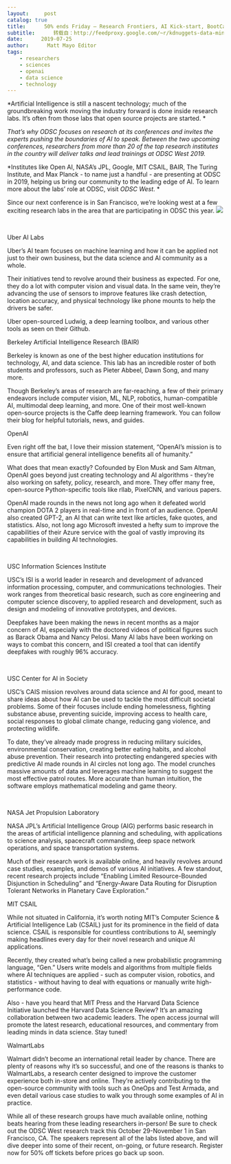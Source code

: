 ```yaml
---
layout:     post
catalog: true
title:      50% ends Friday – Research Frontiers, AI Kick-start, BootCamp, and Career Expo
subtitle:      转载自：http://feedproxy.google.com/~r/kdnuggets-data-mining-analytics/~3/fmnzB7dBTgU/odsc-50-ends-friday-research-frontiers-ai-kick-start-bootcamp-career-expo.html
date:      2019-07-25
author:      Matt Mayo Editor
tags:
    - researchers
    - sciences
    - openai
    - data science
    - technology
---
```


*Artificial Intelligence is still a nascent technology; much of the groundbreaking work moving the industry forward is done inside research labs. It’s often from those labs that open source projects are started. *

*That’s why ODSC focuses on research at its conferences and invites the experts pushing the boundaries of AI to speak. Between the two upcoming conferences, researchers from more than 20 of the top research institutes in the country will deliver talks and lead trainings at ODSC West 2019.*

*Institutes like Open AI, NASA’s JPL, Google, MIT CSAIL, BAIR, The Turing Institute, and Max Planck - to name just a handful - are presenting at ODSC in 2019, helping us bring our community to the leading edge of AI. To learn more about the labs’ role at ODSC, visit *ODSC West*. *

Since our next conference is in San Francisco, we’re looking west at a few exciting research labs in the area that are participating in ODSC this year.
![](http://feedproxy.google.com/wp-content/uploads/WESTward-bound_plane.png)


 

Uber AI Labs

Uber’s AI team focuses on machine learning and how it can be applied not just to their own business, but the data science and AI community as a whole.

Their initiatives tend to revolve around their business as expected. For one, they do a lot with computer vision and visual data. In the same vein, they’re advancing the use of sensors to improve features like crash detection, location accuracy, and physical technology like phone mounts to help the drivers be safer.

Uber open-sourced Ludwig, a deep learning toolbox, and various other tools as seen on their Github.

Berkeley Artificial Intelligence Research (BAIR)

Berkeley is known as one of the best higher education institutions for technology, AI, and data science. This lab has an incredible roster of both students and professors, such as Pieter Abbeel, Dawn Song, and many more.

Though Berkeley’s areas of research are far-reaching, a few of their primary endeavors include computer vision, ML, NLP, robotics, human-compatible AI, multimodal deep learning, and more. One of their most well-known open-source projects is the Caffe deep learning framework. You can follow their blog for helpful tutorials, news, and guides.

OpenAI

Even right off the bat, I love their mission statement, “OpenAI’s mission is to ensure that artificial general intelligence benefits all of humanity.”

What does that mean exactly? Cofounded by Elon Musk and Sam Altman, OpenAI goes beyond just creating technology and AI algorithms - they’re also working on safety, policy, research, and more. They offer many free, open-source Python-specific tools like rllab, PixelCNN, and various papers.

OpenAI made rounds in the news not long ago when it defeated world champion DOTA 2 players in real-time and in front of an audience. OpenAI also created GPT-2, an AI that can write text like articles, fake quotes, and statistics. Also, not long ago Microsoft invested a hefty sum to improve the capabilities of their Azure service with the goal of vastly improving its capabilities in building AI technologies.

 

USC Information Sciences Institute

USC’s ISI is a world leader in research and development of advanced information processing, computer, and communications technologies. Their work ranges from theoretical basic research, such as core engineering and computer science discovery, to applied research and development, such as design and modeling of innovative prototypes, and devices.

Deepfakes have been making the news in recent months as a major concern of AI, especially with the doctored videos of political figures such as Barack Obama and Nancy Pelosi. Many AI labs have been working on ways to combat this concern, and ISI created a tool that can identify deepfakes with roughly 96% accuracy.

 

USC Center for AI in Society

USC’s CAIS mission revolves around data science and AI for good, meant to share ideas about how AI can be used to tackle the most difficult societal problems. Some of their focuses include ending homelessness, fighting substance abuse, preventing suicide, improving access to health care, social responses to global climate change, reducing gang violence, and protecting wildlife.

To date, they’ve already made progress in reducing military suicides, environmental conservation, creating better eating habits, and alcohol abuse prevention. Their research into protecting endangered species with predictive AI made rounds in AI circles not long ago. The model crunches massive amounts of data and leverages machine learning to suggest the most effective patrol routes. More accurate than human intuition, the software employs mathematical modeling and game theory.

 

NASA Jet Propulsion Laboratory

NASA JPL’s Artificial Intelligence Group (AIG) performs basic research in the areas of artificial intelligence planning and scheduling, with applications to science analysis, spacecraft commanding, deep space network operations, and space transportation systems.

Much of their research work is available online, and heavily revolves around case studies, examples, and demos of various AI initiatives. A few standout, recent research projects include “Enabling Limited Resource-Bounded Disjunction in Scheduling” and “Energy-Aware Data Routing for Disruption Tolerant Networks in Planetary Cave Exploration.”

MIT CSAIL

While not situated in California, it’s worth noting MIT’s Computer Science & Artificial Intelligence Lab (CSAIL) just for its prominence in the field of data science. CSAIL is responsible for countless contributions to AI, seemingly making headlines every day for their novel research and unique AI applications.

Recently, they created what’s being called a new probabilistic programming language, “Gen.” Users write models and algorithms from multiple fields where AI techniques are applied - such as computer vision, robotics, and statistics - without having to deal with equations or manually write high-performance code.

Also - have you heard that MIT Press and the Harvard Data Science Initiative launched the Harvard Data Science Review? It’s an amazing collaboration between two academic leaders. The open access journal will promote the latest research, educational resources, and commentary from leading minds in data science. Stay tuned!

WalmartLabs

Walmart didn’t become an international retail leader by chance. There are plenty of reasons why it’s so successful, and one of the reasons is thanks to WalmartLabs, a research center designed to improve the customer experience both in-store and online. They’re actively contributing to the open-source community with tools such as OneOps and Test Armada, and even detail various case studies to walk you through some examples of AI in practice.

While all of these research groups have much available online, nothing beats hearing from these leading researchers in-person! Be sure to check out the ODSC West research track this October 29-November 1 in San Francisco, CA. The speakers represent all of the labs listed above, and will dive deeper into some of their recent, on-going, or future research. Register now for 50% off tickets before prices go back up soon.

